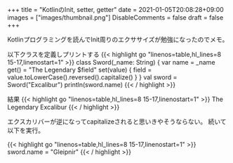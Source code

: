 +++
title = "KotlinのInit, setter, getter"
date = 2021-01-05T20:08:28+09:00
images = ["images/thumbnail.png"]
DisableComments = false
draft = false
+++

Kotlinプログラミングを読んでInit周りのエクササイズが勉強になったのでメモ。

以下クラスを定義しプリントする
{{< highlight go "linenos=table,hl_lines=8 15-17,linenostart=1" >}}
class Sword(_name: String) {
    var name = _name
        get() = "The Legendary $field"
        set(value) {
            field = value.toLowerCase().reversed().capitalize()
        }
}
val sword = Sword("Excalibur")
println(sword.name)
{{< / highlight >}}

結果
{{< highlight go "linenos=table,hl_lines=8 15-17,linenostart=1" >}}
The Legendary Excalibur
{{< / highlight >}}

エクスカリバーが逆になってcapitalizeされると思いきやそうならない。
続いて以下を実行。

{{< highlight go "linenos=table,hl_lines=8 15-17,linenostart=1" >}}
sword.name = "Gleipnir"
{{< / highlight >}}